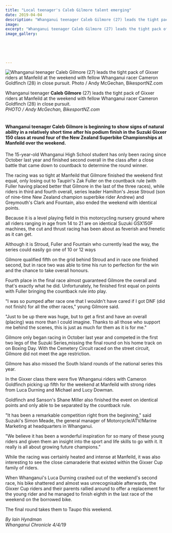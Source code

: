 ```yaml
---
title: "Local teenager's Caleb Gilmore talent emerging"
date: 2019-04-04
description: "Whanganui teenager Caleb Gilmore (27) leads the tight pack of Gixxer riders at Manfeild at the weekend..."
image: 
excerpt: "Whanganui teenager Caleb Gilmore (27) leads the tight pack of Gixxer riders at Manfeild at the weekend with fellow Whanganui racer Cameron Goldfinch (28) in close pursuit."
image_gallery:
    
    
    
    
    
---
```


<p><span><img src="https://www.nzherald.co.nz/resizer/ZFWUN4N1gxrhnS2XqxjwP0XGjcQ=/620x349/smart/filters:quality(70)/arc-anglerfish-syd-prod-nzme.s3.amazonaws.com/public/Z362WOBACJAZXIJLLR6DAFP2AY.jpg" alt="Whanganui teenager Caleb Gilmore (27) leads the tight pack of Gixxer riders at Manfeild at the weekend with fellow Whanganui racer Cameron Goldfinch (28) in close pursuit. Photo / Andy McGechan, BikesportNZ.com" /></span></p>
<p><span>Whanganui teenager <strong>Caleb Gilmore</strong> (27) leads the tight pack of Gixxer riders at Manfeild at the weekend with fellow Whanganui racer Cameron Goldfinch (28) in close pursuit. <br /><em>PHOTO / Andy McGechan, BikesportNZ.com<br /><br /></em></span></p>
<h4 class="element element-paragraph">Whanganui teenager Caleb Gilmore is beginning to show signs of natural ability in a relatively short time after his podium finish in the Suzuki Gixxer 150 class at round four of the New Zealand Superbike Championships at Manfeild over the weekend.</h4>
<p class="element element-paragraph">The 15-year-old Whanganui High School student has only been racing since October last year and finished second overall in the class after a close battle that came down to countback to determine the round winner.</p>
<p class="element element-paragraph">The racing was so tight at Manfeild that Gilmore finished the weekend first equal, only losing out to Taupiri's Zak Fuller on the countback rule (with Fuller having placed better that Gilmore in the last of the three races), while riders in third and fourth overall, series leader Hamilton's Jesse Stroud (son of nine-time New Zealand champion superbike rider Andrew) and Greymouth's Clark and Fountain, also ended the weekend with identical points.</p>
<p class="element element-paragraph">Because it is a level playing field in this motorcycling nursery ground where all riders ranging in age from 14 to 21 are on identical Suzuki GSX150F machines, the cut and thrust racing has been about as feverish and frenetic as it can get.</p>
<p class="element element-paragraph">Although it is Stroud, Fuller and Fountain who currently lead the way, the series could easily go one of 10 or 12 ways</p>
<p class="element element-paragraph">Gilmore qualified fifth on the grid behind Stroud and in race one finished second, but in race two was able to time his run to perfection for the win and the chance to take overall honours.</p>
<p class="element element-paragraph">Fourth place in the final race almost guaranteed Gilmore the overall and that's exactly what he did. Unfortunately, he finished first equal on points with Fuller bringing the countback rule into play.</p>
<p class="element element-paragraph">"I was so pumped after race one that I wouldn't have cared if I got DNF (did not finish) for all the other races," young Gilmore said.</p>
<p class="element element-paragraph">"Just to be up there was huge, but to get a first and have an overall (placing) was more than I could imagine. Thanks to all those who support me behind the scenes, this is just as much for them as it is for me."</p>
<p class="element element-paragraph">Gilmore only began racing in October last year and competed in the first two legs of the Suzuki Series,missing the final round on his home track on on Boxing Day. With the Cemetery Circuit raced on the street circuit, Gilmore did not meet the age restriction.</p>
<p class="element element-paragraph">Gilmore has also missed the South Island rounds of the national series this year.</p>
<p class="element element-paragraph">In the Gixxer class there were five Whanganui riders with Cameron Goldfinch picking up fifth for the weekend at Manfeild with strong rides from Luca Durning and Michael and Lucy Dowman.</p>
<p class="element element-paragraph">Goldfinch and Sanson's Shane Miller also finished the event on identical points and only able to be separated by the countback rule.</p>
<p class="element element-paragraph">"It has been a remarkable competition right from the beginning," said Suzuki's Simon Meade, the general manager of Motorcycle/ATV/Marine Marketing at headquarters in Whanganui.</p>
<p class="element element-paragraph">"We believe it has been a wonderful inspiration for so many of these young riders and given them an insight into the sport and life skills to go with it. It really is all about growing future champions."</p>
<p class="element element-paragraph">While the racing was certainly heated and intense at Manfeild, it was also interesting to see the close camaraderie that existed within the Gixxer Cup family of riders.</p>
<p class="element element-paragraph">When Whanganui's Luca Durning crashed out of the weekend's second race, his bike shattered and almost was unrecognisable afterwards, the Gixxer Cup riders and their parents rallied around to offer a replacement for the young rider and he managed to finish eighth in the last race of the weekend on the borrowed bike.</p>
<p class="element element-paragraph">The final round takes them to Taupo this weekend.</p>
<p><span><em>By Iain Hyndman<br />Whanganui Chronicle 4/4/19</em></span></p>

